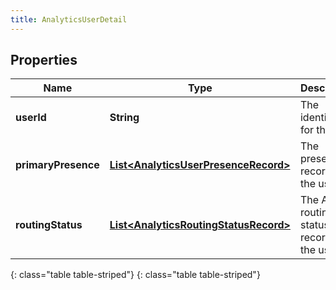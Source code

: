 ```yaml
---
title: AnalyticsUserDetail
---
```


## Properties

| Name | Type | Description | Notes |
| ------------ | ------------- | ------------- | ------------- |
| **userId** | **String** | The identifier for the user |  [optional] |
| **primaryPresence** | [**List&lt;AnalyticsUserPresenceRecord&gt;**](AnalyticsUserPresenceRecord.html) | The presence records for the user |  [optional] |
| **routingStatus** | [**List&lt;AnalyticsRoutingStatusRecord&gt;**](AnalyticsRoutingStatusRecord.html) | The ACD routing status records for the user |  [optional] |
{: class="table table-striped"}
{: class="table table-striped"}


